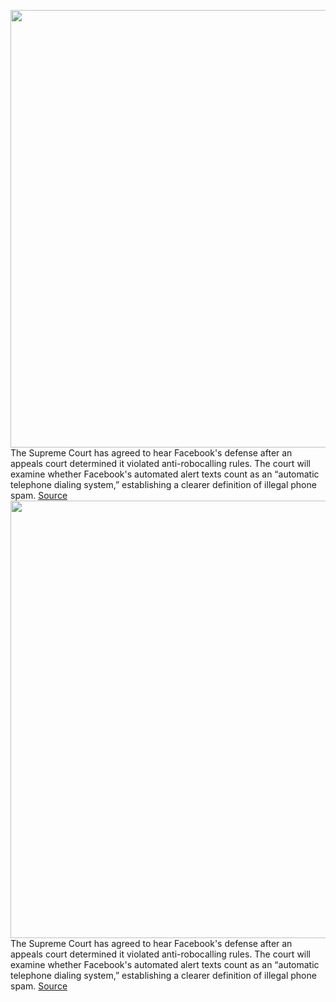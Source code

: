 <img src='https://cdn.vox-cdn.com/thumbor/pEL89-rh5oeuT2HAfuwwkqT8nuY=/0x0:2040x1360/1200x800/filters:focal(857x517:1183x843)/cdn.vox-cdn.com/uploads/chorus_image/image/67042437/akrales_180614_1777_0110.0.jpg' width='700px' /><br/>
The Supreme Court has agreed to hear Facebook's defense after an appeals court determined it violated anti-robocalling rules. The court will examine whether Facebook's automated alert texts count as an “automatic telephone dialing system,” establishing a clearer definition of illegal phone spam.
<a href='https://www.theverge.com/2020/7/10/21320184/supreme-court-facebook-duguid-robocall-tcpa-class-action-lawsuit'> Source <a/><img src='https://cdn.vox-cdn.com/thumbor/pEL89-rh5oeuT2HAfuwwkqT8nuY=/0x0:2040x1360/1200x800/filters:focal(857x517:1183x843)/cdn.vox-cdn.com/uploads/chorus_image/image/67042437/akrales_180614_1777_0110.0.jpg' width='700px' /><br/>
The Supreme Court has agreed to hear Facebook's defense after an appeals court determined it violated anti-robocalling rules. The court will examine whether Facebook's automated alert texts count as an “automatic telephone dialing system,” establishing a clearer definition of illegal phone spam.
<a href='https://www.theverge.com/2020/7/10/21320184/supreme-court-facebook-duguid-robocall-tcpa-class-action-lawsuit'> Source <a/>